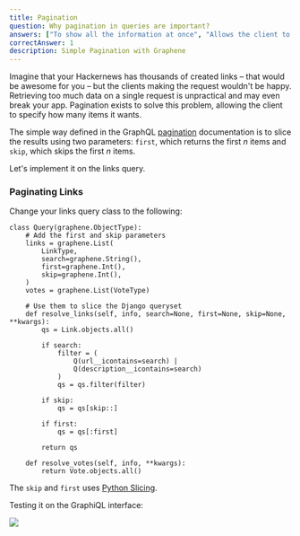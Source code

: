 ```yaml
---
title: Pagination
question: Why pagination in queries are important?
answers: ["To show all the information at once", "Allows the client to say how much data it wants", "To filter results by specific fields", "GraphQL can't run without pagination"]
correctAnswer: 1
description: Simple Pagination with Graphene
---
```


Imagine that your Hackernews has thousands of created links – that would be awesome for you – but the clients making the request wouldn't be happy. Retrieving too much data on a single request is unpractical and may even break your app. Pagination exists to solve this problem, allowing the client to specify how many items it wants.

The simple way defined in the GraphQL [pagination](http://graphql.org/learn/pagination/) documentation is to slice the results using two parameters: `first`, which returns the first *n* items and `skip`, which skips the first *n* items.

Let's implement it on the links query.

### Paginating Links 

<Instruction>

Change your links query class to the following:

```python(path=".../graphql-python/hackernews/links/schema.py")
class Query(graphene.ObjectType):
    # Add the first and skip parameters
    links = graphene.List(
        LinkType,
        search=graphene.String(),
        first=graphene.Int(),
        skip=graphene.Int(),
    )
    votes = graphene.List(VoteType)

    # Use them to slice the Django queryset
    def resolve_links(self, info, search=None, first=None, skip=None, **kwargs):
        qs = Link.objects.all()

        if search:
            filter = (
                Q(url__icontains=search) | 
                Q(description__icontains=search)
            )
            qs = qs.filter(filter)

        if skip:
            qs = qs[skip::]

        if first:
            qs = qs[:first]

        return qs

    def resolve_votes(self, info, **kwargs):
        return Vote.objects.all()

```

</Instruction>

The `skip` and `first` uses [Python Slicing](https://www.dotnetperls.com/slice-python).

Testing it on the GraphiQL interface:

![](https://i.imgur.com/pcNvb8y.png)
